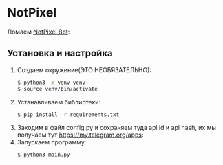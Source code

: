 # NotPixel
Ломаем [NotPixel Bot](https://t.me/notpixel/app?startapp=f5064842218): 

## Установка и настройка

1. Создаем окружение(ЭТО НЕОБЯЗАТЕЛЬНО):
   ```bash
   $ python3 -m venv venv
   $ source venv/bin/activate
   ```
2. Устанавливаем библиотеки:
   ```bash
   $ pip install -r requirements.txt
   ```
3. Заходим в файл config.py и сохраняем туда api id и api hash, их мы получаем тут https://my.telegram.org/apps:
4. Запускаем программу:
   ```bash
   $ python3 main.py
   ```
